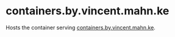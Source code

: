 # containers.by.vincent.mahn.ke

Hosts the container serving [containers.by.vincent.mahn.ke](https://containers.by.vincent.mahn.ke).